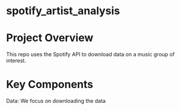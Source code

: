# spotify_artist_analysis

# Project Overview

This repo uses the Spotify API to download data on a music group of interest. 

# Key Components 
Data: We focus on downloading the data 




